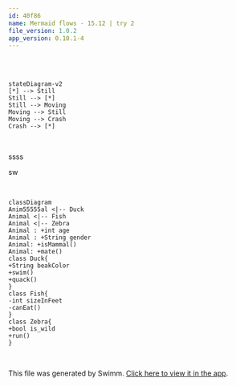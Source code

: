 ```yaml
---
id: 40f86
name: Mermaid flows - 15.12 | try 2
file_version: 1.0.2
app_version: 0.10.1-4
---
```


<br/>

<br/>

<!--MERMAID {width:100}-->
```mermaid
stateDiagram-v2
[*] --> Still
Still --> [*]
Still --> Moving
Moving --> Still
Moving --> Crash
Crash --> [*]
```
<!--MCONTENT {content: stateDiagram-v2<br/>
\[\*\] \-\-\> Still<br/>
Still \-\-\> \[\*\]<br/>
Still \-\-\> Moving<br/>
Moving \-\-\> Still<br/>
Moving \-\-\> Crash<br/>
Crash \-\-\> \[\*\]<br/>} --->

<br/>

ssss

sw

<br/>

<!--MERMAID {width:100}-->
```mermaid
classDiagram
Anim55555al <|-- Duck
Animal <|-- Fish
Animal <|-- Zebra
Animal : +int age
Animal : +String gender
Animal: +isMammal()
Animal: +mate()
class Duck{
+String beakColor
+swim()
+quack()
}
class Fish{
-int sizeInFeet
-canEat()
}
class Zebra{
+bool is_wild
+run()
}
```
<!--MCONTENT {content: classDiagram<br/>
Anim55555al <|-- Duck<br/>
Animal <|-- Fish<br/>
Animal <|-- Zebra<br/>
Animal : +int age<br/>
Animal : +String gender<br/>
Animal: +isMammal()<br/>
Animal: +mate()<br/>
class Duck{<br/>
+String beakColor<br/>
+swim()<br/>
+quack()<br/>
}<br/>
class Fish{<br/>
\-int sizeInFeet<br/>
\-canEat()<br/>
}<br/>
class Zebra{<br/>
+bool is\_wild<br/>
+run()<br/>
}<br/>} --->

<br/>

This file was generated by Swimm. [Click here to view it in the app](https://swimm-web-app.web.app/repos/Z2l0aHViJTNBJTNBdGVzdC1naXRodWItYXBwJTNBJTNBc3dpbW1pbw==/docs/40f86).